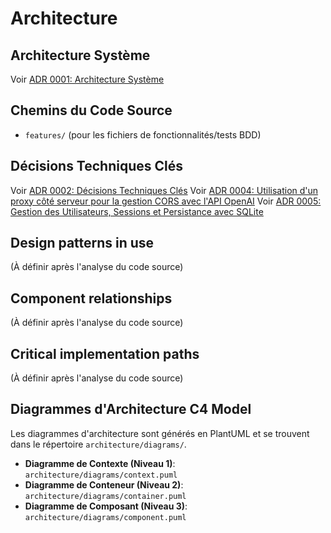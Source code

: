 # Architecture

## Architecture Système
Voir [ADR 0001: Architecture Système](adr/0001-architecture-systeme.md)

## Chemins du Code Source
- `features/` (pour les fichiers de fonctionnalités/tests BDD)

## Décisions Techniques Clés
Voir [ADR 0002: Décisions Techniques Clés](adr/0002-decisions-techniques-cles.md)
Voir [ADR 0004: Utilisation d'un proxy côté serveur pour la gestion CORS avec l'API OpenAI](adr/0004-proxy-cors-openai.md)
Voir [ADR 0005: Gestion des Utilisateurs, Sessions et Persistance avec SQLite](adr/0005-gestion-utilisateurs-sessions-sqlite.md)

## Design patterns in use
(À définir après l'analyse du code source)

## Component relationships
(À définir après l'analyse du code source)

## Critical implementation paths
(À définir après l'analyse du code source)

## Diagrammes d'Architecture C4 Model
Les diagrammes d'architecture sont générés en PlantUML et se trouvent dans le répertoire `architecture/diagrams/`.
- **Diagramme de Contexte (Niveau 1)**: `architecture/diagrams/context.puml`
- **Diagramme de Conteneur (Niveau 2)**: `architecture/diagrams/container.puml`
- **Diagramme de Composant (Niveau 3)**: `architecture/diagrams/component.puml`
